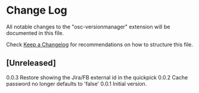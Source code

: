 # Change Log

All notable changes to the "osc-versionmanager" extension will be documented in this file.

Check [Keep a Changelog](http://keepachangelog.com/) for recommendations on how to structure this file.

## [Unreleased]
0.0.3
    Restore showing the Jira/FB external id in the quickpick
0.0.2 
    Cache password no longer defaults to 'false'
0.0.1
    Initial version.